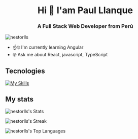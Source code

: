 <h1 align='center'> Hi 👋 I'am Paul Llanque</h1>
<h3 align='center'>A Full Stack Web Developer from Perú</h3>

<p align="left">
  <img src="https://komarev.com/ghpvc/?username=nestorlls&label=Profile%20views&color=0e75b6&style=flat" alt="nestorlls" />
</p>

<ul>
  <li>☝🤓 I'm currently learning Angular</li>
  <li> 🤓 Ask me about React, javascript, TypeScript</li>
</ul>

<h2>Tecnologies</h2>

[![My Skills](https://skillicons.dev/icons?i=js,html,css,nodejs,expressjs,react,nextjs,tailwind,sass,figma,postgresql,mongodb,ruby,rails,git,github,jest)](https://skillicons.dev)

<h2>My stats</h2>

![nestorlls's Stats](https://github-readme-stats.vercel.app/api?username=nestorlls&theme=dracula&show_icons=true&hide_border=true&count_private=true)

![nestorlls's Streak](https://github-readme-streak-stats.herokuapp.com/?user=nestorlls&theme=dracula&hide_border=true)

![nestorlls's Top Languages](https://github-readme-stats.vercel.app/api/top-langs/?username=nestorlls&theme=dracula&show_icons=true&hide_border=true&layout=compact)
